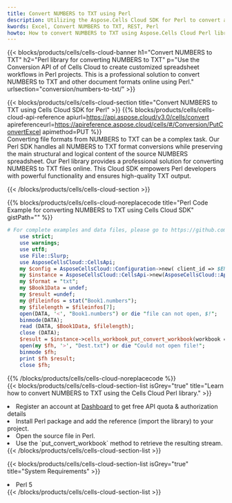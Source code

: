 ```yaml
---
title: Convert NUMBERS to TXT using Perl 
description: Utilizing the Aspose.Cells Cloud SDK for Perl to convert a NUMBERS format file to a TXT format file. 
kwords: Excel, Convert NUMBERS to TXT, REST, Perl
howto: How to convert NUMBERS to TXT using Aspose.Cells Cloud Perl library.
---
```



{{< blocks/products/cells/cells-cloud-banner h1="Convert NUMBERS to TXT" h2="Perl library for converting NUMBERS to TXT" p="Use the Conversion API of of Cells Cloud to create customized spreadsheet workflows in Perl projects. This is a professional solution to convert NUMBERS to TXT and other document formats online using Perl." urlsection="conversion/numbers-to-txt/" >}}

{{< blocks/products/cells/cells-cloud-section  title="Convert NUMBERS to TXT using Cells Cloud SDK for Perl" >}}
{{% blocks/products/cells/cells-cloud-api-reference  apiurl=https://api.aspose.cloud/v3.0/cells/convert  apireferenceurl=https://apireference.aspose.cloud/cells/#/Conversion/PutConvertExcel  apimethod=PUT %}}
<br/>
Converting file formats from NUMBERS to TXT can be a complex task. Our Perl SDK handles all NUMBERS to TXT format conversions while preserving the main structural and logical content of the source NUMBERS spreadsheet. Our Perl library provides a professional solution for converting NUMBERS to TXT files online. This Cloud SDK empowers Perl developers with powerful functionality and ensures high-quality TXT output.

{{< /blocks/products/cells/cells-cloud-section >}}

{{% blocks/products/cells/cells-cloud-noreplacecode title="Perl Code Example for converting NUMBERS to TXT using Cells Cloud SDK" gistPath="" %}}
 
```perl
# For complete examples and data files, please go to https://github.com/aspose-cells-cloud/aspose-cells-cloud-perl/
    use strict;
    use warnings;
    use utf8; 
    use File::Slurp;
    use AsposeCellsCloud::CellsApi;
    my $config = AsposeCellsCloud::Configuration->new( client_id => $ENV{'ProductClientId'}, client_secret => $ENV{'ProductClientSecret'});
    my $instance = AsposeCellsCloud::CellsApi->new(AsposeCellsCloud::ApiClient->new( $config));
    my $format = "txt";
    my $Book1Data = undef;
    my $result =undef;
    my @fileinfos = stat("Book1.numbers");
    my $filelength = $fileinfos[7];
    open(DATA, '<', "Book1.numbers") or die "file can not open, $!";
    binmode(DATA);
    read (DATA, $Book1Data, $filelength);
    close (DATA); 
    $result = $instance->cells_workbook_put_convert_workbook(workbook => $Book1Data, format => $format);
    open(my $fh, '>', "Dest.txt") or die "Could not open file!";
    binmode $fh;
    print $fh $result;
    close $fh;
```
 
{{% /blocks/products/cells/cells-cloud-noreplacecode  %}}
<br/>
{{< blocks/products/cells/cells-cloud-section-list isGrey="true"  title="Learn how to convert NUMBERS to TXT using the Cells Cloud Perl library." >}}
<li>Register an account at <a href="https://dashboard.aspose.cloud/">Dashboard</a> to get free API quota & authorization details</li>
<li>Install Perl package and add the reference (import the library) to your project.</li>
<li>Open the source file in Perl.</li>
<li>Use the `put_convert_workbook` method to retrieve the resulting stream.</li>
{{< /blocks/products/cells/cells-cloud-section-list >}}

{{< blocks/products/cells/cells-cloud-section-list isGrey="true"  title="System Requirements" >}}
<li>Perl 5</li>
{{< /blocks/products/cells/cells-cloud-section-list >}}
